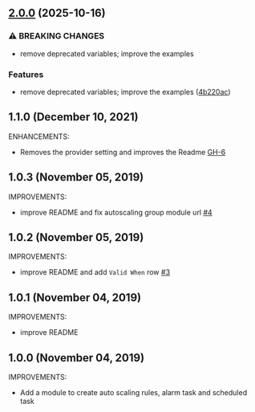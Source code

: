 ## [2.0.0](https://github.com/alibabacloud-automation/terraform-alicloud-autoscaling-rule/compare/v1.1.0...v2.0.0) (2025-10-16)


### ⚠ BREAKING CHANGES

* remove deprecated variables; improve the examples

### Features

* remove deprecated variables; improve the examples ([4b220ac](https://github.com/alibabacloud-automation/terraform-alicloud-autoscaling-rule/commit/4b220ac6473a176f8c6b3571378ef930bbd08979))

## 1.1.0 (December 10, 2021)

ENHANCEMENTS:

- Removes the provider setting and improves the Readme [GH-6](https://github.com/terraform-alicloud-modules/terraform-alicloud-autoscaling-rule/pull/6)

## 1.0.3 (November 05, 2019)

IMPROVEMENTS:

- improve README and fix autoscaling group module url [#4](https://github.com/terraform-alicloud-modules/terraform-alicloud-autoscaling-rule/pull/4)

## 1.0.2 (November 05, 2019)

IMPROVEMENTS:

- improve README and add `Valid When` row [#3](https://github.com/terraform-alicloud-modules/terraform-alicloud-autoscaling-rule/pull/3)

## 1.0.1 (November 04, 2019)

IMPROVEMENTS:

- improve README

## 1.0.0 (November 04, 2019)

IMPROVEMENTS:

- Add a module to create auto scaling rules, alarm task and scheduled task
